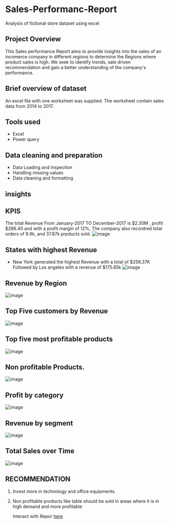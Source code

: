 # Sales-Performanc-Report
Analysis of fictional store dataset using excel

## Project Overview
This Sales performance Report aims to provide insights into the sales of an incomerce company in different regions to determine the Regions where product sales is high. We seek to identify trends, sale driven recommendation and gain a better understanding of the company's performance.

## Brief overview of dataset
An excel file with one worksheet was supplied. The worksheet contain sales data from 2014 to 2017.

## Tools used
- Excel
- Power query
## Data cleaning and preparation
- Data Loading and inspection
- Handling missing values
- Data cleaning and formatting

## insights
 ## KPIS
  The total Revenue From January-2017 TO December-2017 is $2.30M , profit $286.40 and with a profit margin of 12%, The company also recordred total orders of 9.9k, and 37.87k prpducts sold.
![image](https://github.com/user-attachments/assets/56984709-f237-4e82-86a6-4069a553fdd5)
 ## States with highest Revenue
 - New York generated the highest Revenue with a total of $256.37K Followed  by Los angeles with a revenue of $175.85k
 ![image](https://github.com/user-attachments/assets/8d247320-a2f6-4d7d-bf0d-53f978c3ac57)
 ## Revenue by Region
 ![image](https://github.com/user-attachments/assets/bc736bf8-5c72-47e1-b8c6-556b9eda2eb2)
  ## Top Five customers by Revenue
 ![image](https://github.com/user-attachments/assets/89a23e55-e696-4382-bc1a-0afdb7fd6b4e)


  ## Top five most profitable products
  ![image](https://github.com/user-attachments/assets/e152eaeb-9249-436f-a631-a875e4c831a2)

  ## Non profitable Products.
  ![image](https://github.com/user-attachments/assets/8f047599-9c5d-41f4-a812-7afad13f4cee)
   ## Profit by category
  ![image](https://github.com/user-attachments/assets/a60e5966-56f1-4651-aecf-d556d98fd21c)
  ## Revenue by segment
  ![image](https://github.com/user-attachments/assets/ab598dae-e73a-480d-a4f2-1d90828378ca)

   ## Total Sales over Time
   ![image](https://github.com/user-attachments/assets/02344449-e260-4d90-b70b-f2676891c811)
   
   ##  RECOMMENDATION

1. Invest more in technology and office equipments.
2. Non profitable products like table should be sold in areas where it is in high demand and more profitable

   Interact with Repor [here](https://1drv.ms/x/c/bb8682ef2329453b/ESZABoYcdypAmByMjBJfiKoBxuIJn65cR9v0PncB_Pc5BQ?e=amNhtZ)


  
     









  

